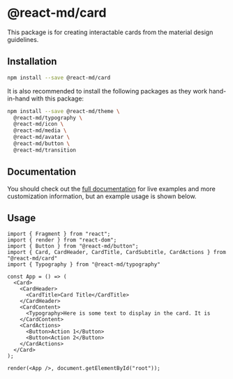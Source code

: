 # @react-md/card

This package is for creating interactable cards from the material design
guidelines.

## Installation

```sh
npm install --save @react-md/card
```

It is also recommended to install the following packages as they work
hand-in-hand with this package:

```sh
npm install --save @react-md/theme \
  @react-md/typography \
  @react-md/icon \
  @react-md/media \
  @react-md/avatar \
  @react-md/button \
  @react-md/transition
```

<!-- DOCS_REMOVE -->

## Documentation

You should check out the
[full documentation](https://react-md.dev/packages/card/demos) for live examples
and more customization information, but an example usage is shown below.

<!-- DOCS_REMOVE_END -->

## Usage

```tsx
import { Fragment } from "react";
import { render } from "react-dom";
import { Button } from "@react-md/button";
import { Card, CardHeader, CardTitle, CardSubtitle, CardActions } from "@react-md/card"
import { Typography } from "@react-md/typography"

const App = () => (
  <Card>
    <CardHeader>
      <CardTitle>Card Title</CardTitle>
    </CardHeader>
    <CardContent>
      <Typography>Here is some text to display in the card. It is
    </CardContent>
    <CardActions>
      <Button>Action 1</Button>
      <Button<Action 2</Button>
    </CardActions>
  </Card>
);

render(<App />, document.getElementById("root"));
```
